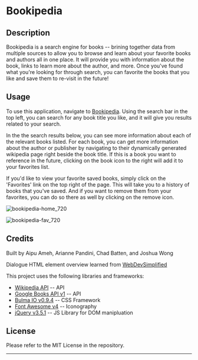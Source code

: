 # Bookipedia

## Description

Bookipedia is a search engine for books -- brining together data from multiple sources to allow you to browse and learn about your favorite books and authors all in one place. It will provide you with information about the book, links to learn more about the author, and more. Once you've found what you're looking for through search, you can favorite the books that you like and save them to re-visit in the future!

## Usage

To use this application, navigate to [Bookipedia](https://obelisk477.github.io/bookipedia/). Using the search bar in the top left, you can search for any book title you like, and it will give you results related to your search.

In the the search results below, you can see more information about each of the relevant books listed. For each book, you can get more information about the author or publisher by navigating to their dynamically generated wikipedia page right beside the book title. If this is a book you want to reference in the future, clicking on the book icon to the right will add it to your favorites list.

If you'd like to view your favorite saved books, simply  click on the 'Favorites' link on the top right of the page. This will take you to a history of books that you've saved. And if you want to remove them from your favorites, you can do so there as well by clicking on the remove icon.

![bookipedia-home_720](https://user-images.githubusercontent.com/110988589/236334018-e258c2f6-a7d9-415e-aa58-d73ce9315fcf.png)

![bookipedia-fav_720](https://user-images.githubusercontent.com/110988589/236334005-bfe1c535-64f8-404c-aea6-8185c205f21a.png)

## Credits

Built by Aipu Ameh, Arianne Pandini, Chad Batten, and Joshua Wong

Dialogue HTML element overview learned from [WebDevSimplified](https://www.youtube.com/@WebDevSimplified)

This project uses the following libraries and frameworks:

- [Wikipedia API](https://www.mediawiki.org/wiki/API:Main_page) -- API
- [Google Books API v1](https://developers.google.com/books/docs/v1/using) -- API
- [Bulma IO v0.9.4](https://bulma.io/) -- CSS Framework
- [Font Awesome v4](https://fontawesome.com/v4/get-started/) -- Iconography
- [jQuery v3.5.1](https://jquery.com/download/) -- JS Library for DOM manipluation


## License

Please refer to the MIT License in the repository.

---
